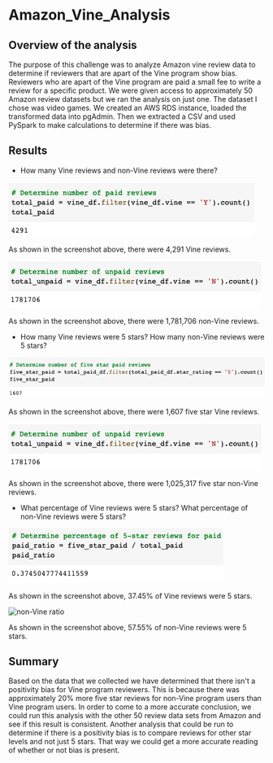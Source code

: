 # Amazon_Vine_Analysis

## Overview of the analysis

The purpose of this challenge was to analyze Amazon vine review data to determine if reviewers that are apart of the Vine program show bias. Reviewers who are apart of the Vine program are paid a small fee to write a review for a specific product. We were given access to approximately 50 Amazon review datasets but we ran the analysis on just one. The dataset I chose was video games. We created an AWS RDS instance, loaded the transformed data into pgAdmin. Then we extracted a CSV and used PySpark to make calculations to determine if there was bias.

## Results

- How many Vine reviews and non-Vine reviews were there?

![Total Vine](Resources/total_vine.png)

As shown in the screenshot above, there were 4,291 Vine reviews.

![Total Non-Vine](Resources/total_nonvine.png)

As shown in the screenshot above, there were 1,781,706 non-Vine reviews.

- How many Vine reviews were 5 stars? How many non-Vine reviews were 5 stars?

![Five Star Vine](Resources/five_star_vine.png)

As shown in the screenshot above, there were 1,607 five star Vine reviews.

![Five Star Non-Vine](Resources/total_nonvine.png)

As shown in the screenshot above, there were 1,025,317 five star non-Vine reviews.

- What percentage of Vine reviews were 5 stars? What percentage of non-Vine reviews were 5 stars?

![Vine ratio](Resources/vine_ratio.png)

As shown in the screenshot above, 37.45% of Vine reviews were 5 stars.

![non-Vine ratio](Resources/nonvine_ratio.png)

As shown in the screenshot above, 57.55% of non-Vine reviews were 5 stars.

## Summary

Based on the data that we collected we have determined that there isn't a positivity bias for Vine program reviewers. This is because there was approximately 20% more five star reviews for non-Vine program users than Vine program users. In order to come to a more accurate conclusion, we could run this analysis with the other 50 review data sets from Amazon and see if this result is consistent. Another analysis that could be run to determine if there is a positivity bias is to compare reviews for other star levels and not just 5 stars. That way we could get a more accurate reading of whether or not bias is present. 